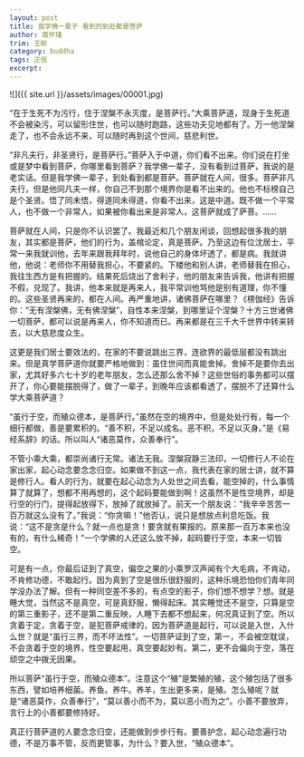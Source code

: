 ```yaml
---
layout: post
title: 我学佛一辈子 看到的到处都是菩萨
author: 南怀瑾
trim: 王盼
category: buddha
tags: 正信
excerpt:
---
```


![]({{ site.url }}/assets/images/00001.jpg)

“在于生死不为污行，住于涅槃不永灭度，是菩萨行。”大乘菩萨道，现身于生死道不会被染污，可以留形住世，也可以随时跑路，这些功夫见地都有了。万一他涅槃走了，也不会永远不来，可以随时再到这个世间，慈悲利世。

“非凡夫行，非圣贤行，是菩萨行。”菩萨入于中道，你们看不出来。你们说在打坐或是梦中看到菩萨，你哪里看到菩萨？我学佛一辈子，没有看到过菩萨，我说的是老实话。但是我学佛一辈子，到处看到都是菩萨。菩萨就在人间，很多。菩萨非凡夫行，但是他同凡夫一样，你自己不到那个境界你是看不出来的。他也不标榜自己是个圣贤。悟了同未悟，得道同未得道，你看不出来，这是中道。既不做一个平常人，也不做一个非常人，如果被你看出来是非常人，这菩萨就成了萨菩。……

菩萨就在人间，只是你不认识罢了。我最近和几个朋友闲谈，回想起很多我的朋友，其实都是菩萨，他们的行为，盖棺论定，真是菩萨。乃至这边有位沈居士，平常一来我就训他，去年来跟我拜年时，说他自己的身体坏透了，都是病。我就讲他，他说：老师你不用替我担心，不要紧的。下楼他和别人讲，老师替我在担心，我往生西方是有把握的。结果死后烧出了舍利子，他的朋友来告诉我，他讲有把握不假，兑现了。我讲，他本来就是再来人，我平常训他骂他是别有道理，你不懂的。这些圣贤再来的，都在人间。再严重地讲，诸佛菩萨在哪里？《楞伽经》告诉你：“无有涅槃佛，无有佛涅槃”，自性本来涅槃，到哪里证个涅槃？十方三世诸佛一切菩萨，都可以说是再来人，你不知道而已。再来都是在三千大千世界中转来转去，以大慈悲度众生。

这更是我们居士要效法的，在家的不要说跳出三界，连欲界的最低层都没有跳出来。但是真学菩萨道你就要严格地做到：虽住世间而真能舍掉。舍掉不是要你去出家，尤其好多六七十岁的老年朋友，怎么还那么舍不掉？这些世俗的事务都可以摆开了，你心要能摆脱得了，做了一辈子，到晚年应该都看透了，摆脱不了还算什么学大乘菩萨道？

“虽行于空，而殖众德本，是菩萨行。”虽然在空的境界中，但是处处行有，每一个细行都做，善是要累积的。“善不积，不足以成名。恶不积，不足以灭身。”是《易经系辞》的话。所以叫人“诸恶莫作，众善奉行”。

不管小乘大乘，都崇尚诸行无常。诸法无我。涅槃寂静三法印，一切修行人不论在家出家，起心动念要念念归空。如果做不到这一点，我代表在家的居士讲，就不算是修行人。看人的行为，就要在起心动念为人处世之间去看，能空掉的，什么事情算了就算了，想都不用再想的，这个起码要能做到啊！这虽然不是性空境界，却是行空的行门，提得起放得下，放掉了就放掉了。前天一个朋友说：“我辛辛苦苦一百万就这么没有了。”我说：“你贪嘛！”他否认，说只是想放点利息吃饭。我说：“这不是贪是什么？就一点也是贪！要贪就有果报的。原来那一百万本来也没有的，有什么稀奇！”一个学佛的人还这么放不掉，起码要行于空，本来一切皆空。

可是有一点，你最后证到了真空，偏空之果的小乘罗汉声闻有个大毛病，不肯动，不肯修功德，不敢起行。因为真到了空是很乐很舒服的，这种乐境恐怕你们青年同学没办法了解。但有一种同空差不多的，有点空的影子，你们想不想学？想。就是睡大觉，当然这不是真空，可是真舒服，懒得起床。其实睡觉还不是空，只算是空的第三重影子，还不是第二重反映，人睡下去都不想起来，何况真证到了空。所以贪着于定，贪着于空，是犯菩萨戒律的，因为菩萨道是起行，可以说是入世，入什么世？就是“虽行三界，而不坏法性”。一切菩萨证到了空，第一，不会被空耽误，不会贪着于空的境界，性空要起用，真空要起妙有。第二，更不会偏向于空，落在顽空之中拨无因果。

所以菩萨“虽行于空，而殖众德本”。注意这个“殖”是繁殖的殖，这个殖包括了很多东西，譬如培养细菌。养鱼。养牛。养羊，生出更多来，是殖。怎么殖呢？就是“诸恶莫作，众善奉行”，“莫以善小而不为，莫以恶小而为之”。小善不要放弃，言行上的小善都要修持好。

真正行菩萨道的人要念念归空，还能做到步步行有。要善护念，起心动念遍行功德，不是万事不管，反而更管事，为什么？要入世，“殖众德本”。
